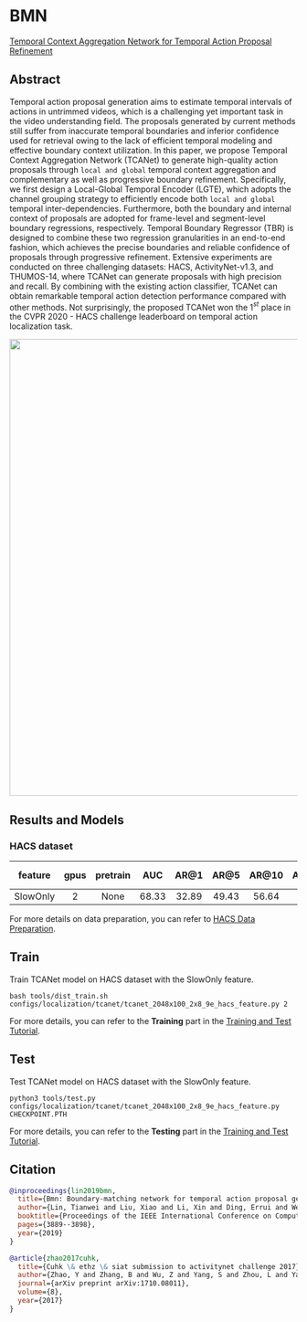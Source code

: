 # BMN

[Temporal Context Aggregation Network for Temporal Action Proposal Refinement](https://openaccess.thecvf.com/content/CVPR2021/papers/Qing_Temporal_Context_Aggregation_Network_for_Temporal_Action_Proposal_Refinement_CVPR_2021_paper.pdf)

<!-- [ALGORITHM] -->

## Abstract

<!-- [ABSTRACT] -->

Temporal action proposal generation aims to estimate temporal intervals of actions in untrimmed videos, which is a challenging yet important task in the video understanding field.
The proposals generated by current methods still suffer from inaccurate temporal boundaries and inferior confidence used for retrieval owing to the lack of efficient temporal modeling and effective boundary context utilization.
In this paper, we propose Temporal Context Aggregation Network (TCANet) to generate high-quality action proposals through `local and global` temporal context aggregation and complementary as well as progressive boundary refinement.
Specifically, we first design a Local-Global Temporal Encoder (LGTE), which adopts the channel grouping strategy to efficiently encode both `local and global` temporal inter-dependencies.
Furthermore, both the boundary and internal context of proposals are adopted for frame-level and segment-level boundary regressions, respectively.
Temporal Boundary Regressor (TBR) is designed to combine these two regression granularities in an end-to-end fashion, which achieves the precise boundaries and reliable confidence of proposals through progressive refinement. Extensive experiments are conducted on three challenging datasets: HACS, ActivityNet-v1.3, and THUMOS-14, where TCANet can generate proposals with high precision and recall. By combining with the existing action classifier, TCANet can obtain remarkable temporal action detection performance compared with other methods. Not surprisingly, the proposed TCANet won the 1$^{st}$ place in the CVPR 2020 - HACS challenge leaderboard on temporal action localization task.

<!-- [IMAGE] -->

<div align=center>
<img src="https://user-images.githubusercontent.com/35267818/223302449-8891241c-e84a-4c74-bf31-073d6a75b33a.png" width="800"/>
</div>

## Results and Models

### HACS dataset

| feature  | gpus | pretrain |  AUC  | AR@1  | AR@5  | AR@10 | AR@100 | gpu_mem(M) | iter time(s) |                    config                     |                     ckpt                     |                     log                     |
| :------: | :--: | :------: | :---: | :---: | :---: | :---: | :----: | :--------: | :----------: | :-------------------------------------------: | :------------------------------------------: | :-----------------------------------------: |
| SlowOnly |  2   |   None   | 68.33 | 32.89 | 49.43 | 56.64 | 75.29  |    5412    |      -       | [config](/configs/localization/tcanet/tcanet_2xb8-2048x100-9e_hacs-feature.py) | [ckpt](https://download.openmmlab.com/mmaction/v1.0/localization/tcanet/tcanet_2xb8-2048x100-9e_hacs-feature_20230619-95fd88b0.pth) | [log](https://download.openmmlab.com/mmaction/v1.0/localization/tcanet/tcanet_2xb8-2048x100-9e_hacs-feature.log) |

For more details on data preparation, you can refer to [HACS Data Preparation](/tools/data/hacs/README.md).

## Train

Train TCANet model on HACS dataset with the SlowOnly feature.

```shell
bash tools/dist_train.sh configs/localization/tcanet/tcanet_2048x100_2x8_9e_hacs_feature.py 2
```

For more details, you can refer to the **Training** part in the [Training and Test Tutorial](/docs/en/user_guides/train_test.md).

## Test

Test TCANet model on HACS dataset with the SlowOnly feature.

```shell
python3 tools/test.py  configs/localization/tcanet/tcanet_2048x100_2x8_9e_hacs_feature.py CHECKPOINT.PTH
```

For more details, you can refer to the **Testing** part in the [Training and Test Tutorial](/docs/en/user_guides/train_test.md).

## Citation

```BibTeX
@inproceedings{lin2019bmn,
  title={Bmn: Boundary-matching network for temporal action proposal generation},
  author={Lin, Tianwei and Liu, Xiao and Li, Xin and Ding, Errui and Wen, Shilei},
  booktitle={Proceedings of the IEEE International Conference on Computer Vision},
  pages={3889--3898},
  year={2019}
}
```

<!-- [DATASET] -->

```BibTeX
@article{zhao2017cuhk,
  title={Cuhk \& ethz \& siat submission to activitynet challenge 2017},
  author={Zhao, Y and Zhang, B and Wu, Z and Yang, S and Zhou, L and Yan, S and Wang, L and Xiong, Y and Lin, D and Qiao, Y and others},
  journal={arXiv preprint arXiv:1710.08011},
  volume={8},
  year={2017}
}
```

